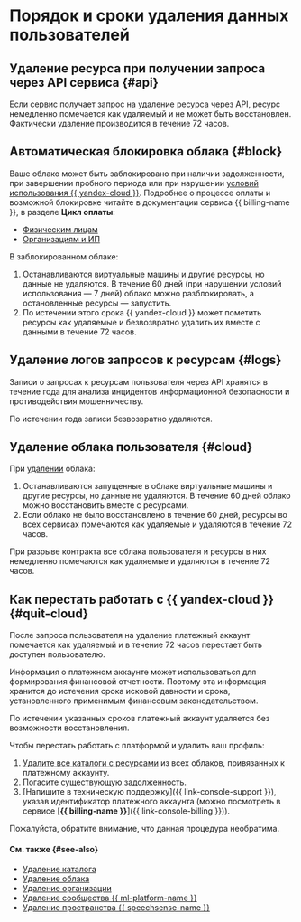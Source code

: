 # Порядок и сроки удаления данных пользователей


## Удаление ресурса при получении запроса через API сервиса {#api}

Если сервис получает запрос на удаление ресурса через API, ресурс немедленно помечается как удаляемый и не может быть восстановлен. Фактически удаление производится в течение 72 часов.


## Автоматическая блокировка облака {#block}


Ваше облако может быть заблокировано при наличии задолженности, при завершении пробного периода или при нарушении [условий использования {{ yandex-cloud }}](https://yandex.ru/legal/cloud_termsofuse/?lang=ru). Подробнее о процессе оплаты и возможной блокировке читайте в документации сервиса {{ billing-name }}, в разделе **Цикл оплаты**:
* [Физическим лицам](../../billing/payment/billing-cycle-individual.md)
* [Организациям и ИП](../../billing/payment/billing-cycle-business.md)



В заблокированном облаке:

1. Останавливаются виртуальные машины и другие ресурсы, но данные не удаляются. В течение 60 дней (при нарушении условий использования — 7 дней) облако можно разблокировать, а остановленные ресурсы — запустить.
1. По истечении этого срока {{ yandex-cloud }} может пометить ресурсы как удаляемые и безвозвратно удалить их вместе с данными в течение 72 часов.


## Удаление логов запросов к ресурсам {#logs}

Записи о запросах к ресурсам пользователя через API хранятся в течение года для анализа инцидентов информационной безопасности и противодействия мошенничеству.

По истечении года записи безвозвратно удаляются.


## Удаление облака пользователя {#cloud}

При [удалении](../../resource-manager/operations/cloud/delete.md) облака:

1. Останавливаются запущенные в облаке виртуальные машины и другие ресурсы, но данные не удаляются. В течение 60 дней облако можно восстановить вместе с ресурсами.
2. Если облако не было восстановлено в течение 60 дней, ресурсы во всех сервисах помечаются как удаляемые и удаляются в течение 72 часов.

При разрыве контракта все облака пользователя и ресурсы в них немедленно помечаются как удаляемые и удаляются в течение 72 часов.



## Как перестать работать с {{ yandex-cloud }} {#quit-cloud}

После запроса пользователя на удаление платежный аккаунт помечается как удаляемый и в течение 72 часов перестает быть доступен пользователю.

Информация о платежном аккаунте может использоваться для формирования финансовой отчетности. Поэтому эта информация хранится до истечения срока исковой давности и срока, установленного применимым финансовым законодательством.

По истечении указанных сроков платежный аккаунт удаляется без возможности восстановления.

Чтобы перестать работать с платформой и удалить ваш профиль:

1. [Удалите все каталоги с ресурсами](../../resource-manager/operations/folder/delete.md) из всех облаков, привязанных к платежному аккаунту.
1. [Погасите существующую задолженность](../../billing/concepts/billing-threshold.md#arrears).
1. [Напишите в техническую поддержку]({{ link-console-support }}), указав идентификатор платежного аккаунта (можно посмотреть в сервисе [**{{ billing-name }}**]({{ link-console-billing }})).

Пожалуйста, обратите внимание, что данная процедура необратима.



#### См. также {#see-also}

* [Удаление каталога](../../resource-manager/operations/folder/delete.md)
* [Удаление облака](../../resource-manager/operations/cloud/delete.md)
* [Удаление организации](../../organization/operations/delete-org.md)
* [Удаление сообщества {{ ml-platform-name }}](../../datasphere/operations/community/delete.md)
* [Удаление пространства {{ speechsense-name }}](../../speechsense/operations/space/delete.md)